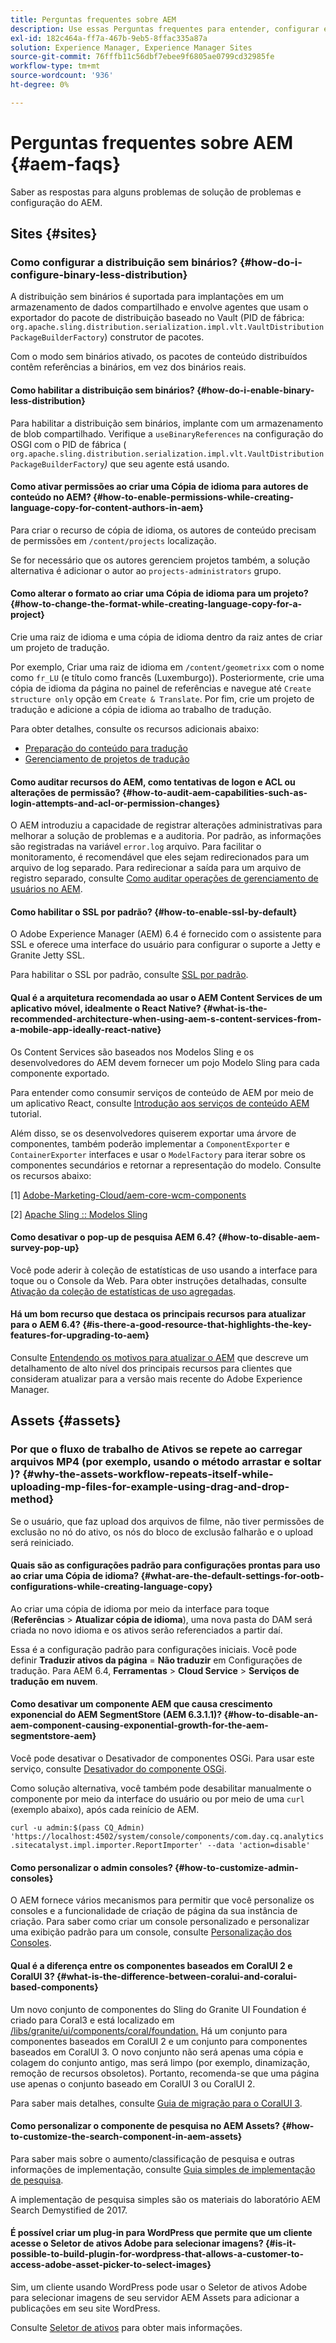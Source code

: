 ```yaml
---
title: Perguntas frequentes sobre AEM
description: Use essas Perguntas frequentes para entender, configurar e solucionar problemas ou fluxos de trabalho comuns no AEM.
exl-id: 182c464a-ff7a-467b-9eb5-8ffac335a87a
solution: Experience Manager, Experience Manager Sites
source-git-commit: 76fffb11c56dbf7ebee9f6805ae0799cd32985fe
workflow-type: tm+mt
source-wordcount: '936'
ht-degree: 0%

---
```


# Perguntas frequentes sobre AEM {#aem-faqs}

Saber as respostas para alguns problemas de solução de problemas e configuração do AEM.

## Sites {#sites}

### Como configurar a distribuição sem binários? {#how-do-i-configure-binary-less-distribution}

A distribuição sem binários é suportada para implantações em um armazenamento de dados compartilhado e envolve agentes que usam o exportador do pacote de distribuição baseado no Vault (PID de fábrica: `org.apache.sling.distribution.serialization.impl.vlt.VaultDistributionPackageBuilderFactory`) construtor de pacotes.

Com o modo sem binários ativado, os pacotes de conteúdo distribuídos contêm referências a binários, em vez dos binários reais.

#### Como habilitar a distribuição sem binários? {#how-do-i-enable-binary-less-distribution}

Para habilitar a distribuição sem binários, implante com um armazenamento de blob compartilhado.
Verifique a `useBinaryReferences` na configuração do OSGI com o PID de fábrica ( `org.apache.sling.distribution.serialization.impl.vlt.VaultDistributionPackageBuilderFactory`*)* que seu agente está usando.

#### Como ativar permissões ao criar uma Cópia de idioma para autores de conteúdo no AEM? {#how-to-enable-permissions-while-creating-language-copy-for-content-authors-in-aem}

Para criar o recurso de cópia de idioma, os autores de conteúdo precisam de permissões em `/content/projects` localização.

Se for necessário que os autores gerenciem projetos também, a solução alternativa é adicionar o autor ao `projects-administrators` grupo.

#### Como alterar o formato ao criar uma Cópia de idioma para um projeto? {#how-to-change-the-format-while-creating-language-copy-for-a-project}

Crie uma raiz de idioma e uma cópia de idioma dentro da raiz antes de criar um projeto de tradução.

Por exemplo, Criar uma raiz de idioma em `/content/geometrixx` com o nome como `fr_LU` (e título como francês (Luxemburgo)). Posteriormente, crie uma cópia de idioma da página no painel de referências e navegue até `Create structure only` opção em `Create & Translate`. Por fim, crie um projeto de tradução e adicione a cópia de idioma ao trabalho de tradução.

Para obter detalhes, consulte os recursos adicionais abaixo:

* [Preparação do conteúdo para tradução](/help/sites-administering/tc-prep.md)
* [Gerenciamento de projetos de tradução](/help/sites-administering/tc-manage.md)

#### Como auditar recursos do AEM, como tentativas de logon e ACL ou alterações de permissão? {#how-to-audit-aem-capabilities-such-as-login-attempts-and-acl-or-permission-changes}

O AEM introduziu a capacidade de registrar alterações administrativas para melhorar a solução de problemas e a auditoria. Por padrão, as informações são registradas na variável `error.log` arquivo. Para facilitar o monitoramento, é recomendável que eles sejam redirecionados para um arquivo de log separado.
Para redirecionar a saída para um arquivo de registro separado, consulte [Como auditar operações de gerenciamento de usuários no AEM](/help/sites-administering/audit-user-management-operations.md).

#### Como habilitar o SSL por padrão? {#how-to-enable-ssl-by-default}

O Adobe Experience Manager (AEM) 6.4 é fornecido com o assistente para SSL e oferece uma interface do usuário para configurar o suporte a Jetty e Granite Jetty SSL.

Para habilitar o SSL por padrão, consulte [SSL por padrão](/help/sites-administering/ssl-by-default.md).

#### Qual é a arquitetura recomendada ao usar o AEM Content Services de um aplicativo móvel, idealmente o React Native? {#what-is-the-recommended-architecture-when-using-aem-s-content-services-from-a-mobile-app-ideally-react-native}

Os Content Services são baseados nos Modelos Sling e os desenvolvedores do AEM devem fornecer um pojo Modelo Sling para cada componente exportado.

Para entender como consumir serviços de conteúdo de AEM por meio de um aplicativo React, consulte [Introdução aos serviços de conteúdo AEM](https://helpx.adobe.com/experience-manager/kt/sites/using/content-services-tutorial-use.html) tutorial.

Além disso, se os desenvolvedores quiserem exportar uma árvore de componentes, também poderão implementar a `ComponentExporter` e `ContainerExporter` interfaces e usar o `ModelFactory` para iterar sobre os componentes secundários e retornar a representação do modelo. Consulte os recursos abaixo:

[1] [Adobe-Marketing-Cloud/aem-core-wcm-components](https://github.com/Adobe-Marketing-Cloud/aem-core-wcm-components/blob/master/bundles/core/src/main/java/com/adobe/cq/wcm/core/components/internal/models/v1/PageImpl.java#L245)

[2] [Apache Sling :: Modelos Sling](https://sling.apache.org/documentation/bundles/models.html)

#### Como desativar o pop-up de pesquisa AEM 6.4? {#how-to-disable-aem-survey-pop-up}

Você pode aderir à coleção de estatísticas de uso usando a interface para toque ou o Console da Web. Para obter instruções detalhadas, consulte [Ativação da coleção de estatísticas de uso agregadas](/help/sites-deploying/opt-in-aggregated-usage-statistics.md).

#### Há um bom recurso que destaca os principais recursos para atualizar para o AEM 6.4? {#is-there-a-good-resource-that-highlights-the-key-features-for-upgrading-to-aem}

Consulte [Entendendo os motivos para atualizar o AEM](https://helpx.adobe.com/experience-manager/kt/platform-repository/using/upgrade-aem-article-understand.html) que descreve um detalhamento de alto nível dos principais recursos para clientes que consideram atualizar para a versão mais recente do Adobe Experience Manager.

## Assets {#assets}

### Por que o fluxo de trabalho de Ativos se repete ao carregar arquivos MP4 (por exemplo, usando o método arrastar e soltar )? {#why-the-assets-workflow-repeats-itself-while-uploading-mp-files-for-example-using-drag-and-drop-method}

Se o usuário, que faz upload dos arquivos de filme, não tiver permissões de exclusão no nó do ativo, os nós do bloco de exclusão falharão e o upload será reiniciado.

#### Quais são as configurações padrão para configurações prontas para uso ao criar uma Cópia de idioma? {#what-are-the-default-settings-for-ootb-configurations-while-creating-language-copy}

Ao criar uma cópia de idioma por meio da interface para toque (**Referências** > **Atualizar cópia de idioma**), uma nova pasta do DAM será criada no novo idioma e os ativos serão referenciados a partir daí.

Essa é a configuração padrão para configurações iniciais. Você pode definir **Traduzir ativos da página** = **Não traduzir** em Configurações de tradução.
Para AEM 6.4, **Ferramentas** > **Cloud Service** > **Serviços de tradução em nuvem**.

#### Como desativar um componente AEM que causa crescimento exponencial do AEM SegmentStore (AEM 6.3.1.1)? {#how-to-disable-an-aem-component-causing-exponential-growth-for-the-aem-segmentstore-aem}

Você pode desativar o Desativador de componentes OSGi. Para usar este serviço, consulte [Desativador do componente OSGi](https://adobe-consulting-services.github.io/acs-aem-commons/features/osgi-disablers/component-disabler/index.html).

Como solução alternativa, você também pode desabilitar manualmente o componente por meio da interface do usuário ou por meio de uma `curl` (exemplo abaixo), após cada reinício de AEM.

`curl -u admin:$(pass CQ_Admin) 'https://localhost:4502/system/console/components/com.day.cq.analytics.sitecatalyst.impl.importer.ReportImporter' --data 'action=disable'`

#### Como personalizar o admin consoles? {#how-to-customize-admin-consoles}

O AEM fornece vários mecanismos para permitir que você personalize os consoles e a funcionalidade de criação de página da sua instância de criação. Para saber como criar um console personalizado e personalizar uma exibição padrão para um console, consulte [Personalização dos Consoles](/help/sites-developing/customizing-consoles-touch.md).

#### Qual é a diferença entre os componentes baseados em CoralUI 2 e CoralUI 3? {#what-is-the-difference-between-coralui-and-coralui-based-components}

Um novo conjunto de componentes do Sling do Granite UI Foundation é criado para Coral3 e está localizado em [/libs/granite/ui/components/coral/foundation.](https://helpx.adobe.com/experience-manager/6-5/sites/developing/using/reference-materials/granite-ui/api/jcr_root/libs/granite/ui/components/coral/foundation/server.html) Há um conjunto para componentes baseados em CoralUI 2 e um conjunto para componentes baseados em CoralUI 3. O novo conjunto não será apenas uma cópia e colagem do conjunto antigo, mas será limpo (por exemplo, dinamização, remoção de recursos obsoletos). Portanto, recomenda-se que uma página use apenas o conjunto baseado em CoralUI 3 ou CoralUI 2.

Para saber mais detalhes, consulte [Guia de migração para o CoralUI 3](https://helpx.adobe.com/experience-manager/6-5/sites/developing/using/reference-materials/granite-ui/api/jcr_root/libs/granite/ui/components/legacy/coral2/migration.html).

#### Como personalizar o componente de pesquisa no AEM Assets? {#how-to-customize-the-search-component-in-aem-assets}

Para saber mais sobre o aumento/classificação de pesquisa e outras informações de implementação, consulte [Guia simples de implementação de pesquisa](https://helpx.adobe.com/experience-manager/kt/sites/using/search-tutorial-develop.html).

A implementação de pesquisa simples são os materiais do laboratório AEM Search Demystified de 2017.

#### É possível criar um plug-in para WordPress que permite que um cliente acesse o Seletor de ativos Adobe para selecionar imagens? {#is-it-possible-to-build-plugin-for-wordpress-that-allows-a-customer-to-access-adobe-asset-picker-to-select-images}

Sim, um cliente usando WordPress pode usar o Seletor de ativos Adobe para selecionar imagens de seu servidor AEM Assets para adicionar a publicações em seu site WordPress.

Consulte [Seletor de ativos](../assets/search-assets.md#assetpicker) para obter mais informações.
